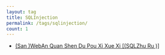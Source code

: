 ```yaml
---
layout: tag
title: SQLInjection
permalink: /tags/sqlinjection/
count: 1
---
```


- [(San )WebAn Quan Shen Du Pou Xi Xue Xi [(SQLZhu Ru )] ](http://yoursite.com/2018/05/22/Web%E5%AE%89%E5%85%A8%E6%B7%B1%E5%BA%A6%E5%89%96%E6%9E%90%E5%AD%A6%E4%B9%A0-SQL%E6%B3%A8%E5%85%A5/)
